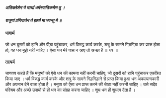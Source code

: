 ##### अतिक्लेशेन ये चार्था धर्मस्यातिक्रमेण तु ।
##### शत्रूणां प्रणिपातेन ते ह्यर्था मा भवन्तु मे ॥

#### भावार्थ

जो धन दूसरों को हानि और पीड़ा पहुंचाकर, धर्म विरुद्ध कार्य करके, शत्रु के सामने गिड़गिड़ा कर प्राप्त होता हो, वह धन मुझे नहीं चाहिए । ऐसा धन मेरे पास न आए तो अच्छा है ॥ ११ ॥

#### तात्पर्य

चाणक्य कहते हैं कि मनुष्यों को ऐसे धन की कामना नहीं करनी चाहिए, जो दूसरों को हानि पहुंचाकर एकत्रित किया जाए । धर्म विरुद्ध कार्य करके और शत्रु के सामने गिड़गिड़ाने से प्राप्त किया हुआ धन अकल्याणकारी और अपमान देने वाला होता है । मनुष्य को ऐसा धन प्राप्त करने की चेष्टा नहीं करनी चाहिए । उसे सदैव परिश्रम और अच्छे उपायों से ही धन का संग्रह करना चाहिए । शुभ धन ही शुभत्व देता है ।